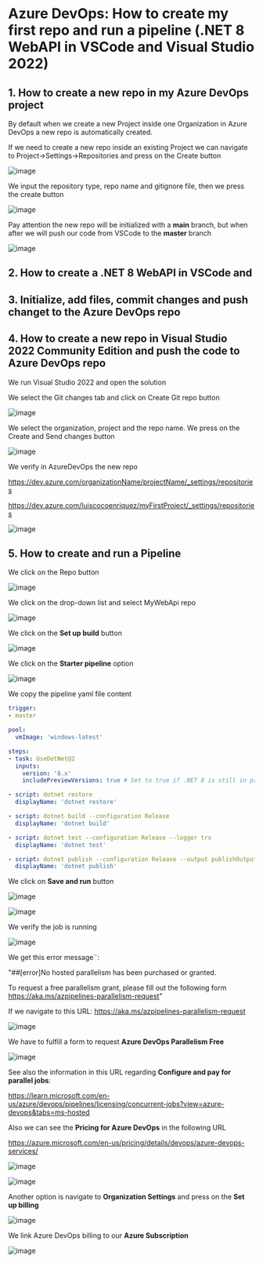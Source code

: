 # Azure DevOps: How to create my first repo and run a pipeline (.NET 8 WebAPI in VSCode and Visual Studio 2022)

## 1. How to create a new repo in my Azure DevOps project

By default when we create a new Project inside one Organization in Azure DevOps a new repo is automatically created.

If we need to create a new repo inside an existing Project we can navigate to Project->Settings->Repositories and press on the Create button

![image](https://github.com/luiscoco/AzureDevops_Sample2_Create_myFirst_Repo/assets/32194879/66f3b69f-e6ac-4d55-9e12-153d4ddf90de)

We input the repository type, repo name and gitignore file, then we press the create button

![image](https://github.com/luiscoco/AzureDevops_Sample2_Create_myFirst_Repo/assets/32194879/14d6f476-a0d3-4f01-9d61-f02aad3fa9f5)

Pay attention the new repo will be initialized with a **main** branch, but when after we will push our code from VSCode to the **master** branch

![image](https://github.com/luiscoco/AzureDevops_Sample2_Create_myFirst_Repo/assets/32194879/3b635d55-3706-4ca8-aec9-61da95fc4a70)


## 2. How to create a .NET 8 WebAPI in VSCode and 


## 3. Initialize, add files, commit changes and push changet to the Azure DevOps repo


## 4. How to create a new repo in Visual Studio 2022 Community Edition and push the code to Azure DevOps repo

We run Visual Studio 2022 and open the solution

We select the Git changes tab and click on Create Git repo button

![image](https://github.com/luiscoco/AzureDevops_Sample2_Create_myFirst_Repo/assets/32194879/28f3900e-ee92-4a07-83eb-be2aa96fc128)

We select the organization, project and the repo name. We press on the Create and Send changes button

![image](https://github.com/luiscoco/AzureDevops_Sample2_Create_myFirst_Repo/assets/32194879/3b50c285-f753-43c6-8cd6-a1e0b9b43775)

We verify in AzureDevOps the new repo

https://dev.azure.com/organizationName/projectName/_settings/repositories

https://dev.azure.com/luiscocoenriquez/myFirstProject/_settings/repositories

![image](https://github.com/luiscoco/AzureDevops_Sample2_Create_myFirst_Repo/assets/32194879/5b60218f-8921-4105-a37d-9c2444ae3d17)

## 5. How to create and run a Pipeline

We click on the Repo button

![image](https://github.com/luiscoco/AzureDevops_Sample2_Create_myFirst_Repo/assets/32194879/21928828-ddad-462a-b50a-7d86ba481c48)

We click on the drop-down list and select MyWebApi repo

![image](https://github.com/luiscoco/AzureDevops_Sample2_Create_myFirst_Repo/assets/32194879/e4068998-80b0-4480-bc4f-79aa3b4000a4)

We click on the **Set up build** button

![image](https://github.com/luiscoco/AzureDevops_Sample2_Create_myFirst_Repo/assets/32194879/9abbb4f8-9974-441d-8918-b7358a97b12c)

We click on the **Starter pipeline** option

![image](https://github.com/luiscoco/AzureDevops_Sample2_Create_myFirst_Repo/assets/32194879/26fff28d-f475-4c8f-952e-808049cff72f)

We copy the pipeline yaml file content 

```yaml
trigger:
- master

pool:
  vmImage: 'windows-latest'

steps:
- task: UseDotNet@2
  inputs:
    version: '8.x'
    includePreviewVersions: true # Set to true if .NET 8 is still in preview

- script: dotnet restore
  displayName: 'dotnet restore'

- script: dotnet build --configuration Release
  displayName: 'dotnet build'

- script: dotnet test --configuration Release --logger trx
  displayName: 'dotnet test'

- script: dotnet publish --configuration Release --output publishOutput
  displayName: 'dotnet publish'
```

We click on **Save and run** button

![image](https://github.com/luiscoco/AzureDevops_Sample2_Create_myFirst_Repo/assets/32194879/2b885011-b552-427d-9968-7d13119dbd03)

![image](https://github.com/luiscoco/AzureDevops_Sample2_Create_myFirst_Repo/assets/32194879/3e0c0717-b227-4242-8f66-59dad7b97e2b)

We verify the job is running

![image](https://github.com/luiscoco/AzureDevops_Sample2_Create_myFirst_Repo/assets/32194879/669a3dbe-899e-4dcc-8a42-5b81f6f10b28)

We get this error message¨:

"##[error]No hosted parallelism has been purchased or granted. 

To request a free parallelism grant, please fill out the following form https://aka.ms/azpipelines-parallelism-request"

If we navigate to this URL: https://aka.ms/azpipelines-parallelism-request

![image](https://github.com/luiscoco/AzureDevops_Sample2_Create_myFirst_Repo/assets/32194879/46edcf6d-20a1-472b-8588-564d385746f2)

We have to fulfill a form to request **Azure DevOps Parallelism Free**

![image](https://github.com/luiscoco/AzureDevops_Sample2_Create_myFirst_Repo/assets/32194879/a5aae297-2bc2-402c-9564-c04feff17e80)

See also the information in this URL regarding **Configure and pay for parallel jobs**:

https://learn.microsoft.com/en-us/azure/devops/pipelines/licensing/concurrent-jobs?view=azure-devops&tabs=ms-hosted

Also we can see the **Pricing for Azure DevOps** in the following URL

https://azure.microsoft.com/en-us/pricing/details/devops/azure-devops-services/

![image](https://github.com/luiscoco/AzureDevops_Sample2_Create_myFirst_Repo/assets/32194879/ca39d007-3524-4946-af12-27bb22ef9b38)

![image](https://github.com/luiscoco/AzureDevops_Sample2_Create_myFirst_Repo/assets/32194879/38223144-1c9e-4cb2-8efe-166bab08f263)

Another option is navigate to **Organization Settings** and press on the **Set up billing**

![image](https://github.com/luiscoco/AzureDevops_Sample2_Create_myFirst_Repo/assets/32194879/a5239bff-401b-43bc-b510-5494f3646e7c)

We link Azure DevOps billing to our **Azure Subscription**

![image](https://github.com/luiscoco/AzureDevops_Sample2_Create_myFirst_Repo/assets/32194879/044b08a5-06af-4847-a36e-1273fb5e96b8)




